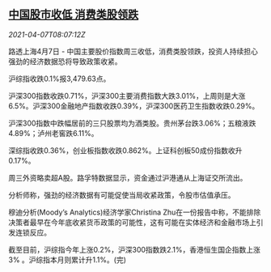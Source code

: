 <!--1617784263000-->
[中国股市收低 消费类股领跌](https://cn.reuters.com/article/china-stock-market-consumer-0407-idCNKBS2BU0Z0)
------

<div><i>2021-04-07T08:07:12Z</i></div><p>路透上海4月7日 - 中国主要股价指数周三收低，消费类股领跌，投资人持续担心强劲的经济数据恐将导致政策收紧。</p><p>沪综指收跌0.1%报3,479.63点。</p><p>沪深300指数收跌0.71%，沪深300主要消费指数大跌3.01%，上周则是大涨6.5%。沪深300金融地产指数收跌0.39%，沪深300医药卫生指数收跌0.29%。</p><p>沪深300指数中跌幅居前的三只股票均为酒类股。贵州茅台跌3.06%；五粮液跌4.89%；泸州老窖跌6.11%。</p><p>深综指收跌0.36%，创业板指数收跌0.862%。上证科创板50成份指数收升0.17%。</p><p>周三外资略卖超A股。路孚特数据显示，资金通过沪港通从上海证交所流出。</p><p>分析师称，强劲的经济数据有可能促使当局收紧政策，令股市估值承压。</p><p>穆迪分析(Moody’s Analytics)经济学家Christina Zhu在一份报告中称，不能排除决策者最早在今年底收紧货币政策的可能性，这有可能在实体经济和金融市场上引发连锁反应。</p><p>截至目前，沪综指今年上涨0.2%，沪深300指数跌2.1%，香港恒生国企指数上涨3% 。沪综指本月则累计升1.1%。(完)</p>
